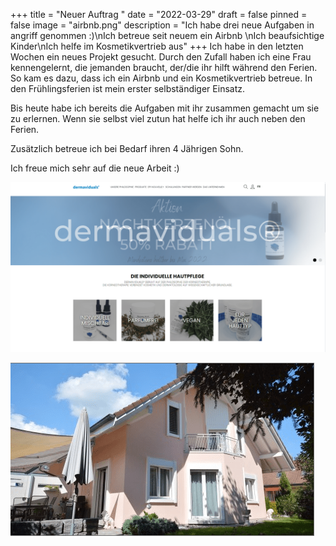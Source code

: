 +++
title = "Neuer Auftrag "
date = "2022-03-29"
draft = false
pinned = false
image = "airbnb.png"
description = "Ich habe drei neue Aufgaben in angriff genommen :)\nIch betreue seit neuem ein Airbnb \nIch beaufsichtige Kinder\nIch helfe im Kosmetikvertrieb aus"
+++
Ich habe in den letzten Wochen ein neues Projekt gesucht. Durch den Zufall haben ich eine Frau kennengelernt, die jemanden braucht, der/die ihr hilft während den Ferien. So kam es dazu, dass ich ein Airbnb und ein Kosmetikvertrieb betreue. In den Frühlingsferien ist mein erster selbständiger Einsatz. 

Bis heute habe ich bereits die Aufgaben mit ihr zusammen gemacht um sie zu erlernen. Wenn sie selbst viel zutun hat helfe ich ihr auch neben den Ferien. 

Zusätzlich betreue ich bei Bedarf ihren 4 Jährigen Sohn. 

Ich freue mich sehr auf die neue Arbeit :)

![hier können Sie das Kosmetikunternehmen kennenlernen. Ich werde Rechnungen machen, Pakete verpacken und diese versenden. ](website.kosmetik.png)

![Ich werde für die Schlüsselübergabe und die Reinigung des Airbnb verantwortlich sein.](haus.png)